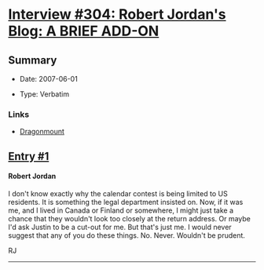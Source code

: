 # [Interview #304: Robert Jordan's Blog: A BRIEF ADD-ON](https://www.theoryland.com/intvmain.php?i=304)

## Summary

- Date: 2007-06-01

- Type: Verbatim

### Links

- [Dragonmount](http://www.dragonmount.com/forums/blog/4/entry-377-a-brief-add-on/)


## [Entry #1](./t-304/1)

#### Robert Jordan

I don't know exactly why the calendar contest is being limited to US residents. It is something the legal department insisted on. Now, if it was me, and I lived in Canada or Finland or somewhere, I might just take a chance that they wouldn't look too closely at the return address. Or maybe I'd ask Justin to be a cut-out for me. But that's just me. I would never suggest that any of you do these things. No. Never. Wouldn't be prudent.

RJ


---


